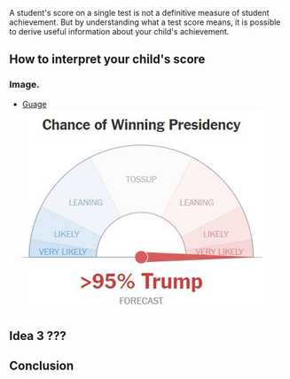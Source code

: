 A student's score on a single test is not a definitive measure of student achievement.
But by understanding what a test score means, it is possible to derive useful information 
about your child's achievement. 



## How to interpret your child's score



### Image. 

* [Guage](http://www.nytimes.com/elections/forecast/president)
![alt text](guage.jpg "Wiggly room guage")


## Idea 3 ???


## Conclusion
